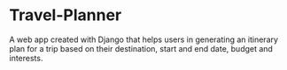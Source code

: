 # Travel-Planner
A web app created with Django that helps users in generating an itinerary plan for a trip based on their destination, start and end date, budget and interests. 

